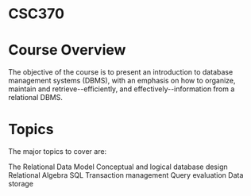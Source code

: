 # CSC370
# Course Overview
The objective of the course is to present an introduction to database management systems (DBMS), with an emphasis on how to organize, maintain and retrieve--efficiently, and effectively--information from a relational DBMS.

# Topics
The major topics to cover are:

The Relational Data Model
Conceptual and logical database design
Relational Algebra
SQL
Transaction management
Query evaluation
Data storage
